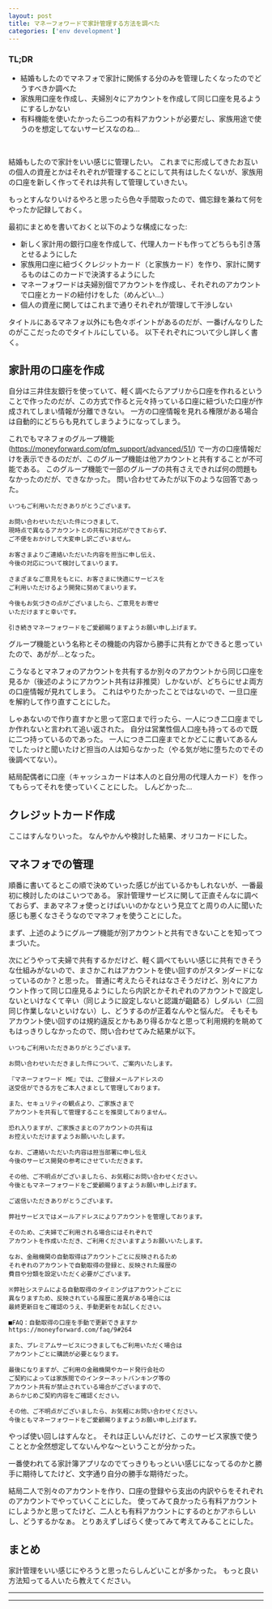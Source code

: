 ```yaml
---
layout: post
title: マネーフォワードで家計管理する方法を調べた
categories: ['env development']
---
```



### TL;DR
- 結婚もしたのでマネフォで家計に関係する分のみを管理したくなったのでどうすべきか調べた
- 家族用口座を作成し、夫婦別々にアカウントを作成して同じ口座を見るようにするしかない
- 有料機能を使いたかったら二つの有料アカウントが必要だし、家族用途で使うのを想定してないサービスなのね...
<br>

<script type="text/javascript" src="https://cdn.mathjax.org/mathjax/latest/MathJax.js?config=TeX-AMS-MML_HTMLorMML"></script>

結婚もしたので家計をいい感じに管理したい。
これまでに形成してきたお互いの個人の資産とかはそれぞれが管理することにして共有はしたくないが、家族用の口座を新しく作ってそれは共有して管理していきたい。

もっとすんなりいけるやろと思ったら色々手間取ったので、備忘録を兼ねて何をやったか記録しておく。

最初にまとめを書いておくと以下のような構成になった:

- 新しく家計用の銀行口座を作成して、代理人カードも作ってどちらも引き落とせるようにした
- 家族用口座に紐づくクレジットカード（と家族カード）を作り、家計に関するものはこのカードで決済するようにした
- マネーフォワードは夫婦別個でアカウントを作成し、それぞれのアカウントで口座とカードの紐付けをした（めんどい...）
- 個人の資産に関してはこれまで通りそれぞれが管理して干渉しない

タイトルにあるマネフォ以外にも色々ポイントがあるのだが、一番げんなりしたのがここだったのでタイトルにしている。
以下それぞれについて少し詳しく書く。


## 家計用の口座を作成
自分は三井住友銀行を使っていて、軽く調べたらアプリから口座を作れるということで作ったのだが、この方式で作ると元々持っている口座に紐づいた口座が作成されてしまい情報が分離できない。
一方の口座情報を見れる権限がある場合は自動的にどちらも見れてしまうようになってしまう。

これでもマネフォのグループ機能 (https://moneyforward.com/pfm_support/advanced/51/) で一方の口座情報だけを表示できるのだが、このグループ機能は他アカウントと共有することが不可能である。
このグループ機能で一部のグループの共有さえできれば何の問題もなかったのだが、できなかった。
問い合わせてみたが以下のような回答であった。

```
いつもご利用いただきありがとうございます。

お問い合わせいただいた件につきまして、
現時点で異なるアカウントとの共有に対応ができておらず、
ご不便をおかけして大変申し訳ございません。

お客さまよりご連絡いただいた内容を担当に申し伝え、
今後の対応について検討してまいります。

さまざまなご意見をもとに、お客さまに快適にサービスを
ご利用いただけるよう開発に努めてまいります。

今後もお気づきの点がございましたら、ご意見をお寄せ
いただけますと幸いです。

引き続きマネーフォワードをご愛顧賜りますようお願い申し上げます。
```

グループ機能という名称とその機能の内容から勝手に共有とかできると思っていたので、あがが...となった。

こうなるとマネフォのアカウントを共有するか別々のアカウントから同じ口座を見るか（後述のようにアカウント共有は非推奨）しかないが、どちらにせよ両方の口座情報が見れてしまう。
これはやりたかったことではないので、一旦口座を解約して作り直すことにした。

しゃあないので作り直すかと思って窓口まで行ったら、一人につき二口座までしか作れないと言われて追い返された。
自分は営業性個人口座も持ってるので既に二つ持っているのであった。
一人につき二口座までとかどこに書いてあるんでしたっけと聞いたけど担当の人は知らなかった（やる気が地に堕ちたのでその後調べてない）。

結局配偶者に口座（キャッシュカードは本人のと自分用の代理人カード）を作ってもらってそれを使っていくことにした。
しんどかった...


## クレジットカード作成
ここはすんなりいった。
なんやかんや検討した結果、オリコカードにした。


## マネフォでの管理
順番に書いてるとこの順で決めていった感じが出ているかもしれないが、一番最初に検討したのはこいつである。
家計管理サービスに関して正直そんなに調べておらず、まあマネフォ使っとけばいいのかなという見立てと周りの人に聞いた感じも悪くなさそうなのでマネフォを使うことにした。

まず、上述のようにグループ機能が別アカウントと共有できないことを知ってつまづいた。

次にどうやって夫婦で共有するかだけど、軽く調べてもいい感じに共有できそうな仕組みがないので、まさかこれはアカウントを使い回すのがスタンダードになっているのか？と思った。
普通に考えたらそれはなさそうだけど、別々にアカウント作って同じ口座見るようにしたら内訳とかそれぞれのアカウントで設定しないといけなくて辛い（同じように設定しないと認識が齟齬る）しダルい（二回同じ作業しないといけない）し、どうするのが正着なんやと悩んだ。
そもそもアカウント使い回すのは規約違反とかもあり得るかなと思って利用規約を眺めてもはっきりしなかったので、問い合わせてみた結果が以下。

```
いつもご利用いただきありがとうございます。

お問い合わせいただきました件について、ご案内いたします。

『マネーフォワード ME』では、ご登録メールアドレスの
送受信ができる方をご本人さまとして管理しております。

また、セキュリティの観点より、ご家族さまで
アカウントを共有して管理することを推奨しておりません。

恐れ入りますが、ご家族さまとのアカウントの共有は
お控えいただけますようお願いいたします。

なお、ご連絡いただいた内容は担当部署に申し伝え
今後のサービス開発の参考にさせていただきます。

その他、ご不明点がございましたら、お気軽にお問い合わせください。
今後ともマネーフォワードをご愛顧賜りますようお願い申し上げます。
```

```
ご返信いただきありがとうございます。

弊社サービスではメールアドレスによりアカウントを管理しております。

そのため、ご夫婦でご利用される場合にはそれぞれで
アカウントを作成いただき、ご利用くださいますようお願いいたします。

なお、金融機関の自動取得はアカウントごとに反映されるため
それぞれのアカウントで自動取得の登録と、反映された履歴の
費目や分類を設定いただく必要がございます。

※弊社システムによる自動取得のタイミングはアカウントごとに
異なりますため、反映されている履歴に差異がある場合には
最終更新日をご確認のうえ、手動更新をお試しください。

■FAQ：自動取得の口座を手動で更新できますか
https://moneyforward.com/faq/9#264

また、プレミアムサービスにつきましてもご利用いただく場合は
アカウントごとに購読が必要となります。

最後になりますが、ご利用の金融機関やカード発行会社の
ご契約によっては家族間でのインターネットバンキング等の
アカウント共有が禁止されている場合がございますので、
あらかじめご契約内容をご確認ください。

その他、ご不明点がございましたら、お気軽にお問い合わせください。
今後ともマネーフォワードをご愛顧賜りますようお願い申し上げます。
```

やっぱ使い回しはすんなと。
それは正しいんだけど、このサービス家族で使うこととか全然想定してないんやな〜ということが分かった。

一番使われてる家計簿アプリなのでてっきりもっといい感じになってるのかと勝手に期待してたけど、文字通り自分の勝手な期待だった。

結局二人で別々のアカウントを作り、口座の登録やら支出の内訳やらをそれぞれのアカウントでやっていくことにした。
使ってみて良かったら有料アカウントにしようかと思ってたけど、二人とも有料アカウントにするのとかアホらしいし、どうするかなぁ。
とりあえずしばらく使ってみて考えてみることにした。


## まとめ
家計管理をいい感じにやろうと思ったらしんどいことが多かった。
もっと良い方法知ってる人いたら教えてください。

---
---
<br>

